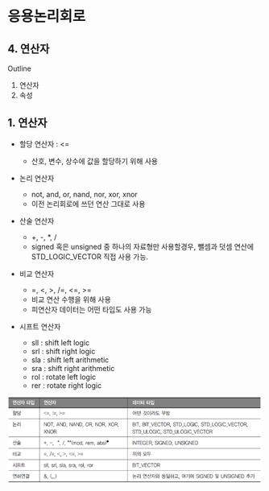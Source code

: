 # 응용논리회로
## 4. 연산자

Outline
1. 연산자
2. 속성

## 1. 연산자

- 할당 연산자 : <=
  - 산호, 변수, 상수에 값을 할당하기 위해 사용

- 논리 연산자 
  - not, and, or, nand, nor, xor, xnor
  - 이전 논리회로에 쓰던 연산 그대로 사용

- 산술 연산자
  - +, -, *, /
  - signed 혹은 unsigned 중 하나의 자료형만 사용할경우, 뺄셈과 덧셈 연산에 STD_LOGIC_VECTOR 직접 사용 가능.

- 비교 연산자
  - =, <, >, /=, <=, >=
  - 비교 연산 수행을 위해 사용
  - 피연산자 데이터는 어떤 타입도 사용 가능

- 시프트 연산자
  - sll : shift left logic
  - srl : shift right logic
  - sla : shift left arithmetic
  - sra : shift right arithmetic
  - rol : rotate left logic
  - rer : rotate right logic

![연산자](../img/연산자.png)
